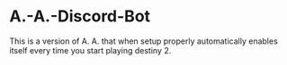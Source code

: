# A.-A.-Discord-Bot
This is a version of A. A. that when setup properly automatically enables itself every time you start playing destiny 2.
